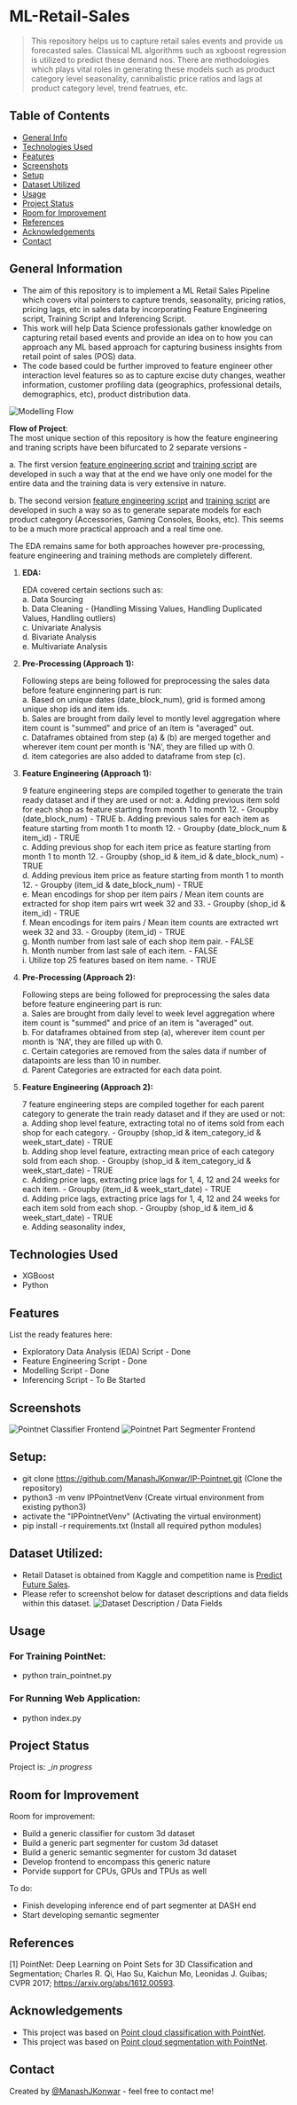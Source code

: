 # ML-Retail-Sales
> This repository helps us to capture retail sales events and provide us forecasted sales. Classical ML algorithms such as xgboost regression is utilized to predict these demand nos. There are methodologies which plays vital roles in generating these models such as product category level seasonality, cannibalistic price ratios and lags at product category level, trend featrues, etc.

## Table of Contents
* [General Info](#general-information)
* [Technologies Used](#technologies-used)
* [Features](#features)
* [Screenshots](#screenshots)
* [Setup](#setup)
* [Dataset Utilized](#dataset-utilized)
* [Usage](#usage)
* [Project Status](#project-status)
* [Room for Improvement](#room-for-improvement)
* [References](#references)
* [Acknowledgements](#acknowledgements)
* [Contact](#contact)
<!-- * [License](#license) -->

## General Information
- The aim of this repository is to implement a ML Retail Sales Pipeline which covers vital pointers to capture trends, seasonality, pricing ratios, pricing lags, etc in sales data by incorporating Feature Engineering script, Training Script and Inferencing Script.
- This work will help Data Science professionals gather knowledge on capturing retail based events and provide an idea on to how you can approach any ML based approach for capturing business insights from retail point of sales (POS) data.  
- The code based could be further improved to feature engineer other interaction level features so as to capture excise duty changes, weather information, customer profiling data (geographics, professional details, demographics, etc), product distribution data.
<!-- You don't have to answer all the questions - just the ones relevant to your project. -->
![Modelling Flow](./repo_assets/PointNet_Architecture.jpg)

**Flow of Project**:  
The most unique section of this repository is how the feature engineering and traning scripts have been bifurcated to 2 separate versions -   

a. The first version [feature engineering script](./modelling_pipeline/feature_engg_script_v01.ipynb) and [training script](./modelling_pipeline/training_script_v01.ipynb) are developed in such a way that at the end we have only one model for the entire data and the training data is very extensive in nature.  

b. The second version [feature engineering script](./modelling_pipeline/feature_engg_script_v02.ipynb) and [training script](./modelling_pipeline/training_script_v02.ipynb) are developed in such a way so as to generate separate models for each product category (Accessories, Gaming Consoles, Books, etc). This seems to be a much more practical approach and a real time one.

The EDA remains same for both approaches however pre-processing, feature engineering and training methods are completely different.
1. **EDA:**  
    
    EDA covered certain sections such as:  
    a. Data Sourcing  
    b. Data Cleaning - (Handling Missing Values, Handling Duplicated Values, Handling outliers)  
    c. Univariate Analysis  
    d. Bivariate Analysis  
    e. Multivariate Analysis

2. **Pre-Processing (Approach 1):**  
    
    Following steps are being followed for preprocessing the sales data before feature enginnering part is run:  
    a. Based on unique dates (date_block_num), grid is formed among unique shop ids and item ids.  
    b. Sales are brought from daily level to montly level aggregation where item count is "summed" and price of an item is "averaged" out.  
    c. Dataframes obtained from step (a) & (b) are merged together and wherever item count per month is 'NA', they are filled up with 0.  
    d. item categories are also added to dataframe from step (c).  

3. **Feature Engineering (Approach 1):**  
    
    9 feature engineering steps are compiled together to generate the train ready dataset and if they are used or not: 
    a. Adding previous item sold for each shop as feature starting from month 1 to month 12. - Groupby (date_block_num) - TRUE
    b. Adding previous sales for each item as feature starting from month 1 to month 12. - Groupby (date_block_num & item_id) - TRUE  
    c. Adding previous shop for each item price as feature starting from month 1 to month 12. - Groupby (shop_id & item_id & date_block_num) - TRUE  
    d. Adding previous item price as feature starting from month 1 to month 12. - Groupby (item_id & date_block_num) - TRUE  
    e. Mean encodings for shop per item pairs / Mean item counts are extracted for shop item pairs wrt week 32 and 33. - Groupby (shop_id & item_id) - TRUE  
    f. Mean encodings for item pairs / Mean item counts are extracted wrt week 32 and 33. - Groupby (item_id) - TRUE  
    g. Month number from last sale of each shop item pair. - FALSE  
    h. Month number from last sale of each item. - FALSE  
    i. Utilize top 25 features based on item name. - TRUE  

4. **Pre-Processing (Approach 2):**  

    Following steps are being followed for preprocessing the sales data before feature engineering part is run:  
    a. Sales are brought from daily level to week level aggregation where item count is "summed" and price of an item is "averaged" out.  
    b. For dataframes obtained from step (a), wherever item count per month is 'NA', they are filled up with 0.  
    c. Certain categories are removed from the sales data if number of datapoints are less than 10 in number.  
    d. Parent Categories are extracted for each data point.

5. **Feature Engineering (Approach 2):**  

    7 feature engineering steps are compiled together for each parent category to generate the train ready dataset and if they are used or not:  
    a. Adding shop level feature, extracting total no of items sold from each shop for each category. - Groupby (shop_id & item_category_id & week_start_date) - TRUE  
    b. Adding shop level feature, extracting mean price of each category sold from each shop. - Groupby (shop_id & item_category_id & week_start_date) - TRUE  
    c. Adding price lags, extracting price lags for 1, 4, 12 and 24 weeks for each item. - Groupby (item_id & week_start_date) - TRUE  
    d. Adding price lags, extracting price lags for 1, 4, 12 and 24 weeks for each item sold from each shop. - Groupby (shop_id & item_id & week_start_date) - TRUE  
    e. Adding seasonality index, 

## Technologies Used
- XGBoost
- Python 

## Features
List the ready features here:
- Exploratory Data Analysis (EDA) Script - Done
- Feature Engineering Script - Done
- Modelling Script - Done
- Inferencing Script - To Be Started

## Screenshots
![Pointnet Classifier Frontend](./repo_assets/Pointnet_Classifier_Frontend.jpeg)
![Pointnet Part Segmenter Frontend](./repo_assets/Pointnet_Part_Segmenter_Frontend.jpeg)

## Setup:
- git clone https://github.com/ManashJKonwar/IP-Pointnet.git (Clone the repository)
- python3 -m venv IPPointnetVenv (Create virtual environment from existing python3)
- activate the "IPPointnetVenv" (Activating the virtual environment)
- pip install -r requirements.txt (Install all required python modules)

## Dataset Utilized:
- Retail Dataset is obtained from Kaggle and competition name is [Predict Future Sales](https://www.kaggle.com/competitions/competitive-data-science-predict-future-sales/data).
- Please refer to screenshot below for dataset descriptions and data fields within this dataset.
![Dataset Description / Data Fields](./assets/dataset_description.jpg)

## Usage
### For Training PointNet:
- python train_pointnet.py
### For Running Web Application:
- python index.py

## Project Status
Project is: __in progress_ 
<!-- / _complete_ / _no longer being worked on_. If you are no longer working on it, provide reasons why._ -->

## Room for Improvement
Room for improvement:
- Build a generic classifier for custom 3d dataset
- Build a generic part segmenter for custom 3d dataset
- Build a generic semantic segmenter for custom 3d dataset
- Develop frontend to encompass this generic nature
- Porvide support for CPUs, GPUs and TPUs as well

To do:
- Finish developing inference end of part segmenter at DASH end
- Start developing semantic segmenter

## References
[1] PointNet: Deep Learning on Point Sets for 3D Classification and Segmentation; Charles R. Qi, Hao Su, Kaichun Mo, Leonidas J. Guibas;
CVPR 2017; https://arxiv.org/abs/1612.00593.

## Acknowledgements
- This project was based on [Point cloud classification with PointNet](https://keras.io/examples/vision/pointnet/).
- This project was based on [Point cloud segmentation with PointNet](https://keras.io/examples/vision/pointnet_segmentation/).

## Contact
Created by [@ManashJKonwar](https://github.com/ManashJKonwar) - feel free to contact me!

<!-- Optional -->
<!-- ## License -->
<!-- This project is open source and available under the [... License](). -->

<!-- You don't have to include all sections - just the one's relevant to your project -->
